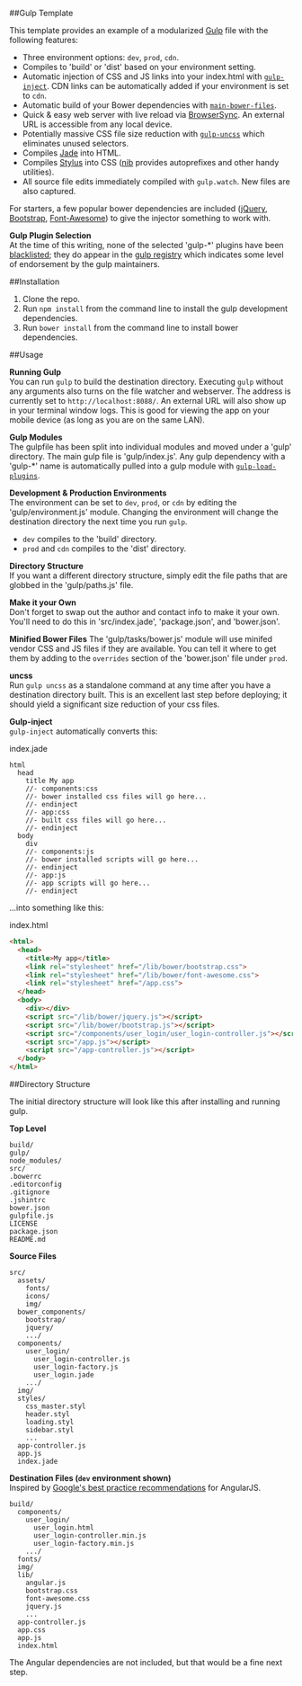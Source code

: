 ##Gulp Template

This template provides an example of a modularized [Gulp](http://gulpjs.com/) file with the following features:

* Three environment options: `dev`, `prod`, `cdn`.
* Compiles to 'build' or 'dist' based on your environment setting.
* Automatic injection of CSS and JS links into your index.html with [`gulp-inject`](https://www.npmjs.org/package/gulp-inject/).  CDN links can be automatically added if your environment is set to `cdn`.
* Automatic build of your Bower dependencies with [`main-bower-files`](https://www.npmjs.org/package/main-bower-files/).
* Quick & easy web server with live reload via [BrowserSync](http://www.browsersync.io/).  An external URL is accessible from any local device.
* Potentially massive CSS file size reduction with [`gulp-uncss`](https://www.npmjs.org/package/gulp-uncss/) which eliminates unused selectors.
* Compiles [Jade](http://jade-lang.com/) into HTML.
* Compiles [Stylus](http://learnboost.github.io/stylus/) into CSS ([nib](https://www.npmjs.org/package/nib) provides autoprefixes and other handy utilities).
* All source file edits immediately compiled with `gulp.watch`.  New files are also captured.

For starters, a few popular bower dependencies are included ([jQuery](http://jquery.com/), [Bootstrap](http://getbootstrap.com/), [Font-Awesome](http://fontawesome.io/)) to give the injector something to work with.

**Gulp Plugin Selection**  
At the time of this writing, none of the selected 'gulp-*' plugins have been [blacklisted](https://github.com/gulpjs/plugins/blob/master/src/blackList.json); they do appear in the [gulp registry](http://gulpjs.com/plugins/) which indicates some level of endorsement by the gulp maintainers.

##Installation

1. Clone the repo.
2. Run `npm install` from the command line to install the gulp development dependencies.
3. Run `bower install` from the command line to install bower dependencies.

##Usage

**Running Gulp**  
You can run `gulp` to build the destination directory.  Executing `gulp` without any arguments also turns on the file watcher and webserver.  The address is currently set to `http://localhost:8088/`.  An external URL will also show up in your terminal window logs.  This is good for viewing the app on your mobile device (as long as you are on the same LAN).

**Gulp Modules**  
The gulpfile has been split into individual modules and moved under a 'gulp' directory.  The main gulp file is 'gulp/index.js'.  Any gulp dependency with a 'gulp-*' name is automatically pulled into a gulp module with [`gulp-load-plugins`](https://www.npmjs.org/package/gulp-load-plugins/).

**Development & Production Environments**  
The environment can be set to `dev`, `prod`, or `cdn` by editing the 'gulp/environment.js' module.  Changing the environment will change the destination directory the next time you run `gulp`.  

* `dev` compiles to the 'build' directory.
* `prod` and `cdn` compiles to the 'dist' directory.

**Directory Structure**  
If you want a different directory structure, simply edit the file paths that are globbed in the 'gulp/paths.js' file.

**Make it your Own**  
Don't forget to swap out the author and contact info to make it your own.  You'll need to do this in 'src/index.jade', 'package.json', and 'bower.json'.

**Minified Bower Files**
The 'gulp/tasks/bower.js' module will use minifed vendor CSS and JS files if they are available.  You can tell it where to get them by adding to the `overrides` section of the 'bower.json' file under `prod`.

**uncss**  
Run `gulp uncss` as a standalone command at any time after you have a destination directory built.  This is an excellent last step before deploying; it should yield a significant size reduction of your css files.

**Gulp-inject**  
`gulp-inject` automatically converts this:

index.jade
```jade
html
  head
    title My app
    //- components:css
    //- bower installed css files will go here...
    //- endinject
    //- app:css
    //- built css files will go here...
    //- endinject
  body
    div
    //- components:js
    //- bower installed scripts will go here...
    //- endinject
    //- app:js
    //- app scripts will go here...
    //- endinject
```

...into something like this:

index.html
```html
<html>
  <head>
    <title>My app</title>
    <link rel="stylesheet" href="/lib/bower/bootstrap.css">
    <link rel="stylesheet" href="/lib/bower/font-awesome.css">
    <link rel="stylesheet" href="/app.css">
  </head>
  <body>
    <div></div>
    <script src="/lib/bower/jquery.js"></script>
    <script src="/lib/bower/bootstrap.js"></script>
    <script src="/components/user_login/user_login-controller.js"></script>
    <script src="/app.js"></script>
    <script src="/app-controller.js"></script>
  </body>
</html>
```

##Directory Structure

The initial directory structure will look like this after installing and running gulp.

**Top Level**  
```
build/
gulp/
node_modules/
src/
.bowerrc
.editorconfig
.gitignore
.jshintrc
bower.json
gulpfile.js
LICENSE
package.json
README.md
```

**Source Files**  
```
src/
  assets/
    fonts/
    icons/
    img/
  bower_components/
    bootstrap/
    jquery/
    .../
  components/
    user_login/
      user_login-controller.js
      user_login-factory.js
      user_login.jade
    .../
  img/
  styles/
    css_master.styl
    header.styl
    loading.styl
    sidebar.styl
    ...
  app-controller.js
  app.js
  index.jade
```

**Destination Files (`dev` environment shown)**  
Inspired by [Google's best practice recommendations](https://docs.google.com/document/d/1XXMvReO8-Awi1EZXAXS4PzDzdNvV6pGcuaF4Q9821Es/pub) for AngularJS.
```
build/
  components/
    user_login/
      user_login.html
      user_login-controller.min.js
      user_login-factory.min.js
    .../
  fonts/
  img/
  lib/
    angular.js
    bootstrap.css
    font-awesome.css
    jquery.js
    ...
  app-controller.js
  app.css
  app.js
  index.html
```

The Angular dependencies are not included, but that would be a fine next step.
